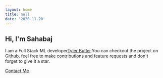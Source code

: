 ```yaml
---
layout: home
title: null
date: '2020-11-20'
---
```

## Hi, I'm Sahabaj 

I am a Full Stack ML developer[Tyler Butler](https://github.com/tcbutler320).You can checkout the project on [Github](https://github.com/tcbutler320/Jekyll-Theme-Dumbarton), feel free to make contributions and feature requests and don't forget to give it a star.

<a href="/contact.html" class="highlighted">Contact Me</a>
